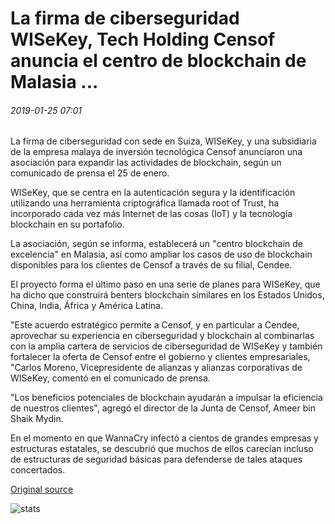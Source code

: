 # La firma de ciberseguridad WISeKey, Tech Holding Censof anuncia el centro de blockchain de Malasia ...

###### 2019-01-25 07:01

La firma de ciberseguridad con sede en Suiza, WISeKey, y una subsidiaria de la empresa malaya de inversión tecnológica Censof anunciaron una asociación para expandir las actividades de blockchain, según un comunicado de prensa el 25 de enero.

WISeKey, que se centra en la autenticación segura y la identificación utilizando una herramienta criptográfica llamada root of Trust, ha incorporado cada vez más Internet de las cosas (IoT) y la tecnología blockchain en su portafolio.

La asociación, según se informa, establecerá un "centro blockchain de excelencia" en Malasia, así como ampliar los casos de uso de blockchain disponibles para los clientes de Censof a través de su filial, Cendee.

El proyecto forma el último paso en una serie de planes para WISeKey, que ha dicho que construirá benters blockchain similares en los Estados Unidos, China, India, África y América Latina.

"Este acuerdo estratégico permite a Censof, y en particular a Cendee, aprovechar su experiencia en ciberseguridad y blockchain al combinarlas con la amplia cartera de servicios de ciberseguridad de WISeKey y también fortalecer la oferta de Censof entre el gobierno y clientes empresariales, "Carlos Moreno, Vicepresidente de alianzas y alianzas corporativas de WISeKey, comentó en el comunicado de prensa.

"Los beneficios potenciales de blockchain ayudarán a impulsar la eficiencia de nuestros clientes", agregó el director de la Junta de Censof, Ameer bin Shaik Mydin.

En el momento en que WannaCry infectó a cientos de grandes empresas y estructuras estatales, se descubrió que muchos de ellos carecían incluso de estructuras de seguridad básicas para defenderse de tales ataques concertados.

[Original source](https://cointelegraph.com/news/cybersecurity-firm-wisekey-tech-holding-censof-announce-malaysian-blockchain-center)

![stats](https://c.statcounter.com/11760860/0/a89fa40b/1/ "stats")